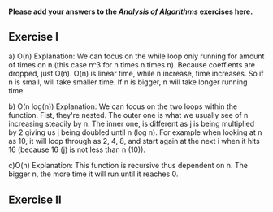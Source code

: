 #### Please add your answers to the **_Analysis of Algorithms_** exercises here.

## Exercise I

a) O(n)
Explanation: We can focus on the while loop only running for amount of times on n (this case n^3 for n times n times n). Because coeffients are dropped, just O(n). O(n) is linear time, while n increase, time increases. So if n is small, will take smaller time. If n is bigger, n will take longer running time.

b) O(n log(n))
Explanation: We can focus on the two loops within the function. Fist, they're nested. The outer one is what we usually see of n increasing steadily by n. The inner one, is different as j is being multiplied by 2 giving us j being doubled until n (log n). For example when looking at n as 10, it will loop through as 2, 4, 8, and start again at the next i when it hits 16 (because 16 (j) is not less than n (10)).

c)O(n)
Explanation: This function is recursive thus dependent on n. The bigger n, the more time it will run until it reaches 0.

## Exercise II
